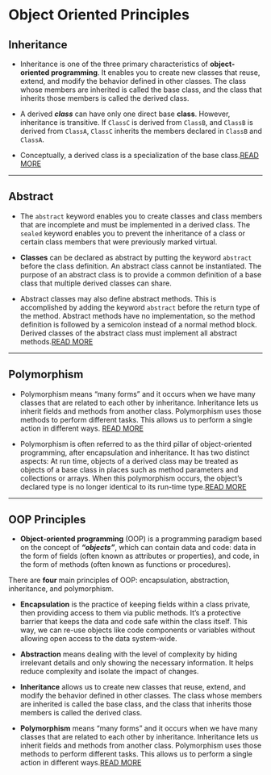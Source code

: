 # Object Oriented Principles

## Inheritance

- Inheritance is one of the three primary characteristics of **object-oriented programming**. It enables you to create new classes that reuse, extend, and modify the behavior defined in other classes. The class whose members are inherited is called the base class, and the class that inherits those members is called the derived class.

- A derived ***class*** can have only one direct base **class**. However, inheritance is transitive. If `ClassC` is derived from `ClassB`, and `ClassB` is derived from `ClassA`, `ClassC` inherits the members declared in `ClassB` and `ClassA`.

- Conceptually, a derived class is a specialization of the base class.[READ MORE](https://docs.microsoft.com/en-us/dotnet/csharp/programming-guide/classes-and-structs/inheritance)

---

## Abstract

- The `abstract` keyword enables you to create classes and class members that are incomplete and must be implemented in a derived class. The `sealed` keyword enables you to prevent the inheritance of a class or certain class members that were previously marked virtual.

- **Classes** can be declared as abstract by putting the keyword `abstract` before the class definition. An abstract class cannot be instantiated. The purpose of an abstract class is to provide a common definition of a base class that multiple derived classes can share.

- Abstract classes may also define abstract methods. This is accomplished by adding the keyword `abstract` before the return type of the method. Abstract methods have no implementation, so the method definition is followed by a semicolon instead of a normal method block. Derived classes of the abstract class must implement all abstract methods.[READ MORE](https://docs.microsoft.com/en-us/dotnet/csharp/programming-guide/classes-and-structs/abstract-and-sealed-classes-and-class-members)

---

## Polymorphism

- Polymorphism means “many forms” and it occurs when we have many classes that are related to each other by inheritance. Inheritance lets us inherit fields and methods from another class. Polymorphism uses those methods to perform different tasks. This allows us to perform a single action in different ways. [READ MORE](https://www.w3schools.com/cs/cs_polymorphism.php)

- Polymorphism is often referred to as the third pillar of object-oriented programming, after encapsulation and inheritance. It has two distinct aspects: At run time, objects of a derived class may be treated as objects of a base class in places such as method parameters and collections or arrays. When this polymorphism occurs, the object’s declared type is no longer identical to its run-time type.[READ MORE](https://learn.microsoft.com/en-us/dotnet/csharp/fundamentals/object-oriented/polymorphism)

---

## OOP Principles

- **Object-oriented programming** (OOP) is a programming paradigm based on the concept of ***“objects”***, which can contain data and code: data in the form of fields (often known as attributes or properties), and code, in the form of methods (often known as functions or procedures).

There are **four** main principles of OOP: encapsulation, abstraction, inheritance, and polymorphism.

- **Encapsulation** is the practice of keeping fields within a class private, then providing access to them via public methods. It’s a protective barrier that keeps the data and code safe within the class itself. This way, we can re-use objects like code components or variables without allowing open access to the data system-wide.

- **Abstraction** means dealing with the level of complexity by hiding irrelevant details and only showing the necessary information. It helps reduce complexity and isolate the impact of changes.

- **Inheritance** allows us to create new classes that reuse, extend, and modify the behavior defined in other classes. The class whose members are inherited is called the base class, and the class that inherits those members is called the derived class.

- **Polymorphism** means “many forms” and it occurs when we have many classes that are related to each other by inheritance. Inheritance lets us inherit fields and methods from another class. Polymorphism uses those methods to perform different tasks. This allows us to perform a single action in different ways.[READ MORE](https://learn.microsoft.com/en-us/dotnet/csharp/fundamentals/tutorials/oop)